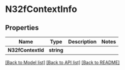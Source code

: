 # N32fContextInfo

## Properties

Name | Type | Description | Notes
------------ | ------------- | ------------- | -------------
**N32fContextId** | **string** |  | 

[[Back to Model list]](../README.md#documentation-for-models) [[Back to API list]](../README.md#documentation-for-api-endpoints) [[Back to README]](../README.md)


